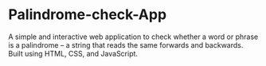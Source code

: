 # Palindrome-check-App
A simple and interactive web application to check whether a word or phrase is a palindrome – a string that reads the same forwards and backwards. Built using HTML, CSS, and  JavaScript.
